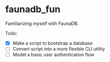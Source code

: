 # faunadb_fun

Familiarizing myself with FaunaDB.

Todo:
- [x] Make a script to bootstrap a database
- [ ] Convert script into a more flexible CLI utility
- [ ] Model a basic user authentication flow